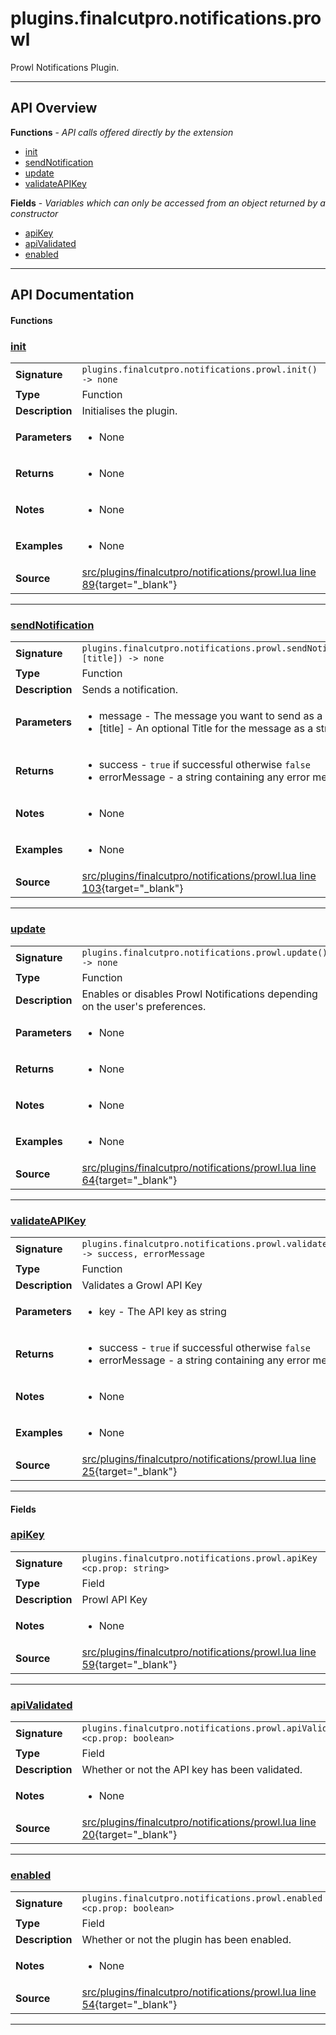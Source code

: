 # plugins.finalcutpro.notifications.prowl

Prowl Notifications Plugin.

---

## API Overview
**Functions** - _API calls offered directly by the extension_
 * [init](#init)
 * [sendNotification](#sendnotification)
 * [update](#update)
 * [validateAPIKey](#validateapikey)

**Fields** - _Variables which can only be accessed from an object returned by a constructor_
 * [apiKey](#apikey)
 * [apiValidated](#apivalidated)
 * [enabled](#enabled)


---

## API Documentation

#### Functions


### [init](#init)

|                                             |                                                                                     |
| --------------------------------------------|-------------------------------------------------------------------------------------|
| **Signature**                               | `plugins.finalcutpro.notifications.prowl.init() -> none`                                                                    |
| **Type**                                    | Function                                                                     |
| **Description**                             | Initialises the plugin.                                                                     |
| **Parameters**                              | <ul><li>None</li></ul> |
| **Returns**                                 | <ul><li>None</li></ul>          |
| **Notes**                                   | <ul><li>None</li></ul> |
| **Examples**                                | <ul><li>None</li></ul> |
| **Source**                                  | [src/plugins/finalcutpro/notifications/prowl.lua line 89](https://github.com/CommandPost/CommandPost/blob/develop/src/plugins/finalcutpro/notifications/prowl.lua#L89){target="_blank"} |

---


### [sendNotification](#sendnotification)

|                                             |                                                                                     |
| --------------------------------------------|-------------------------------------------------------------------------------------|
| **Signature**                               | `plugins.finalcutpro.notifications.prowl.sendNotification(message, [title]) -> none`                                                                    |
| **Type**                                    | Function                                                                     |
| **Description**                             | Sends a notification.                                                                     |
| **Parameters**                              | <ul><li>message - The message you want to send as a string.</li><li>[title] - An optional Title for the message as a string.</li></ul> |
| **Returns**                                 | <ul><li>success - `true` if successful otherwise `false`</li><li>errorMessage - a string containing any error messages</li></ul>          |
| **Notes**                                   | <ul><li>None</li></ul> |
| **Examples**                                | <ul><li>None</li></ul> |
| **Source**                                  | [src/plugins/finalcutpro/notifications/prowl.lua line 103](https://github.com/CommandPost/CommandPost/blob/develop/src/plugins/finalcutpro/notifications/prowl.lua#L103){target="_blank"} |

---


### [update](#update)

|                                             |                                                                                     |
| --------------------------------------------|-------------------------------------------------------------------------------------|
| **Signature**                               | `plugins.finalcutpro.notifications.prowl.update() -> none`                                                                    |
| **Type**                                    | Function                                                                     |
| **Description**                             | Enables or disables Prowl Notifications depending on the user's preferences.                                                                     |
| **Parameters**                              | <ul><li>None</li></ul> |
| **Returns**                                 | <ul><li>None</li></ul>          |
| **Notes**                                   | <ul><li>None</li></ul> |
| **Examples**                                | <ul><li>None</li></ul> |
| **Source**                                  | [src/plugins/finalcutpro/notifications/prowl.lua line 64](https://github.com/CommandPost/CommandPost/blob/develop/src/plugins/finalcutpro/notifications/prowl.lua#L64){target="_blank"} |

---


### [validateAPIKey](#validateapikey)

|                                             |                                                                                     |
| --------------------------------------------|-------------------------------------------------------------------------------------|
| **Signature**                               | `plugins.finalcutpro.notifications.prowl.validateAPIKey(key) -> success, errorMessage`                                                                    |
| **Type**                                    | Function                                                                     |
| **Description**                             | Validates a Growl API Key                                                                     |
| **Parameters**                              | <ul><li>key - The API key as string</li></ul> |
| **Returns**                                 | <ul><li>success - `true` if successful otherwise `false`</li><li>errorMessage - a string containing any error messages</li></ul>          |
| **Notes**                                   | <ul><li>None</li></ul> |
| **Examples**                                | <ul><li>None</li></ul> |
| **Source**                                  | [src/plugins/finalcutpro/notifications/prowl.lua line 25](https://github.com/CommandPost/CommandPost/blob/develop/src/plugins/finalcutpro/notifications/prowl.lua#L25){target="_blank"} |

---

#### Fields


### [apiKey](#apikey)

|                                             |                                                                                     |
| --------------------------------------------|-------------------------------------------------------------------------------------|
| **Signature**                               | `plugins.finalcutpro.notifications.prowl.apiKey <cp.prop: string>`                                                                    |
| **Type**                                    | Field                                                                     |
| **Description**                             | Prowl API Key                                                                     |
| **Notes**                                   | <ul><li>None</li></ul> |
| **Source**                                  | [src/plugins/finalcutpro/notifications/prowl.lua line 59](https://github.com/CommandPost/CommandPost/blob/develop/src/plugins/finalcutpro/notifications/prowl.lua#L59){target="_blank"} |

---


### [apiValidated](#apivalidated)

|                                             |                                                                                     |
| --------------------------------------------|-------------------------------------------------------------------------------------|
| **Signature**                               | `plugins.finalcutpro.notifications.prowl.apiValidated <cp.prop: boolean>`                                                                    |
| **Type**                                    | Field                                                                     |
| **Description**                             | Whether or not the API key has been validated.                                                                     |
| **Notes**                                   | <ul><li>None</li></ul> |
| **Source**                                  | [src/plugins/finalcutpro/notifications/prowl.lua line 20](https://github.com/CommandPost/CommandPost/blob/develop/src/plugins/finalcutpro/notifications/prowl.lua#L20){target="_blank"} |

---


### [enabled](#enabled)

|                                             |                                                                                     |
| --------------------------------------------|-------------------------------------------------------------------------------------|
| **Signature**                               | `plugins.finalcutpro.notifications.prowl.enabled <cp.prop: boolean>`                                                                    |
| **Type**                                    | Field                                                                     |
| **Description**                             | Whether or not the plugin has been enabled.                                                                     |
| **Notes**                                   | <ul><li>None</li></ul> |
| **Source**                                  | [src/plugins/finalcutpro/notifications/prowl.lua line 54](https://github.com/CommandPost/CommandPost/blob/develop/src/plugins/finalcutpro/notifications/prowl.lua#L54){target="_blank"} |

---

